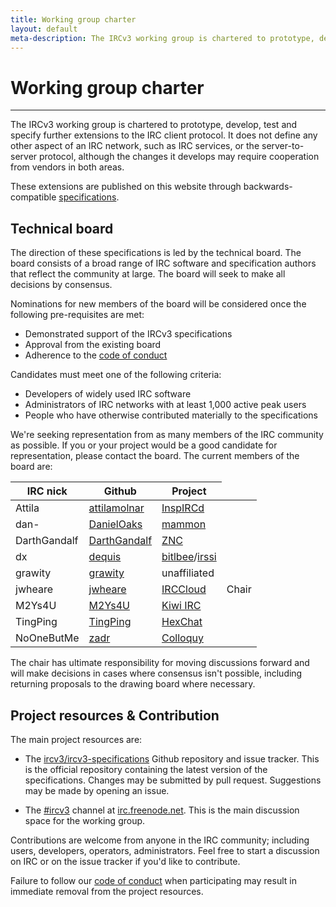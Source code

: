 ```yaml
---
title: Working group charter
layout: default
meta-description: The IRCv3 working group is chartered to prototype, develop and specify further extensions to the IRC client protocol.
---
```


# Working group charter

---

The IRCv3 working group is chartered to prototype, develop, test and specify further extensions to
the IRC client protocol. It does not define any other aspect of an IRC network, such as IRC services,
or the server-to-server protocol, although the changes it develops may require cooperation from vendors
in both areas.

These extensions are published on this website through backwards-compatible [specifications](/irc/).


## Technical board

The direction of these specifications is led by the technical board. The board consists of a broad range of IRC software and specification authors that reflect the community at large. The board will seek to make all decisions by consensus.

Nominations for new members of the board will be considered once the following pre-requisites are met:

 * Demonstrated support of the IRCv3 specifications
 * Approval from the existing board
 * Adherence to the [code of conduct](/conduct.html)

Candidates must meet one of the following criteria:

 * Developers of widely used IRC software
 * Administrators of IRC networks with at least 1,000 active peak users
 * People who have otherwise contributed materially to the specifications

We're seeking representation from as many members of the IRC community as possible. If you or your project would be a good candidate for representation, please contact the board. The current members of the board are:

<table>
    <thead>
        <tr>
            <th>IRC nick</th>
            <th>Github</th>
            <th>Project</th>
        </tr>
    </thead>
    <tbody>
        <tr>
            <td>Attila</td>
            <td><a href="https://github.com/attilamolnar">attilamolnar</a></td>
            <td><a href="http://www.inspircd.org/">InspIRCd</a></td>
            <td></td>
        </tr>
        <tr>
            <td>dan-</td>
            <td><a href="https://github.com/DanielOaks">DanielOaks</a></td>
            <td><a href="https://github.com/mammon-ircd/mammon">mammon</a></td>
            <td></td>
        </tr>
        <tr>
            <td>DarthGandalf</td>
            <td><a href="https://github.com/DarthGandalf">DarthGandalf</a></td>
            <td><a href="http://wiki.znc.in/ZNC">ZNC</a></td>
            <td></td>
        </tr>
        <tr>
            <td>dx</td>
            <td><a href="https://github.com/dequis">dequis</a></td>
            <td><a href="https://www.bitlbee.org/">bitlbee</a>/<a href="https://irssi.org/">irssi</a></td>
            <td></td>
        </tr>
        <tr>
            <td>grawity</td>
            <td><a href="https://github.com/grawity">grawity</a></td>
            <td>unaffiliated</td>
            <td></td>
        </tr>
        <tr>
            <td>jwheare</td>
            <td><a href="https://github.com/jwheare">jwheare</a></td>
            <td><a href="https://www.irccloud.com/">IRCCloud</a></td>
            <td>Chair</td>
        </tr>
        <tr>
            <td>M2Ys4U</td>
            <td><a href="https://github.com/M2Ys4U">M2Ys4U</a></td>
            <td><a href="https://kiwiirc.com/">Kiwi IRC</a></td>
            <td></td>
        </tr>
        <tr>
            <td>TingPing</td>
            <td><a href="https://github.com/TingPing">TingPing</a></td>
            <td><a href="https://hexchat.github.io/">HexChat</a></td>
            <td></td>
        </tr>
        <tr>
            <td>NoOneButMe</td>
            <td><a href="https://github.com/zadr">zadr</a></td>
            <td><a href="http://colloquy.info/">Colloquy</a></td>
            <td></td>
        </tr>
    </tbody>
</table>

The chair has ultimate responsibility for moving discussions forward and will make decisions in cases where consensus isn't possible, including returning proposals to the drawing board where necessary.

## Project resources & Contribution

The main project resources are:

 * The [ircv3/ircv3-specifications](https://github.com/ircv3/ircv3-specifications) Github repository and issue tracker.  This is the
   official repository containing the latest version of the specifications.  Changes may be submitted by pull request. Suggestions may be made by opening an issue.

 * The [#ircv3](ircs://irc.freenode.net:6697/#ircv3) channel at [irc.freenode.net](ircs://irc.freenode.net:6697/#ircv3).  This is the main discussion space for the working group.

Contributions are welcome from anyone in the IRC community; including users, developers, operators, administrators. Feel free to start a discussion on IRC or on the issue tracker if you'd like to contribute.
 
 Failure to follow our [code of conduct](/conduct.html) when participating may result in immediate removal from the project resources.
